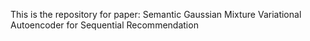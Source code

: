 This is the repository for paper: Semantic Gaussian Mixture Variational Autoencoder for Sequential Recommendation


